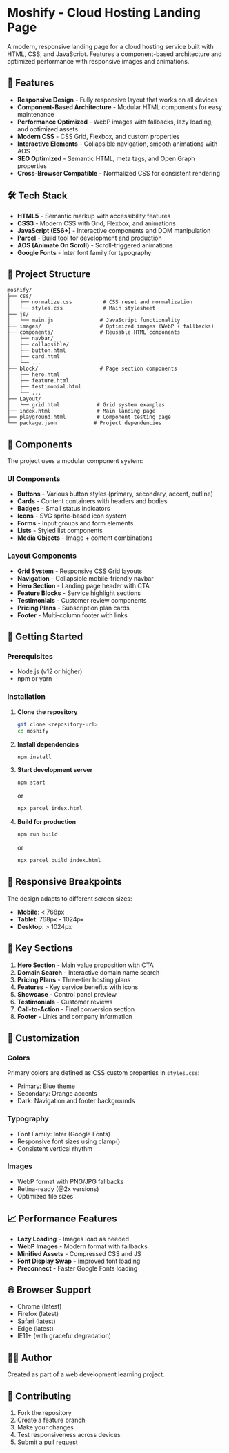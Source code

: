 # Moshify - Cloud Hosting Landing Page

A modern, responsive landing page for a cloud hosting service built with HTML, CSS, and JavaScript.
Features a component-based architecture and optimized performance with responsive images and
animations.

## 🚀 Features

- **Responsive Design** - Fully responsive layout that works on all devices
- **Component-Based Architecture** - Modular HTML components for easy maintenance
- **Performance Optimized** - WebP images with fallbacks, lazy loading, and optimized assets
- **Modern CSS** - CSS Grid, Flexbox, and custom properties
- **Interactive Elements** - Collapsible navigation, smooth animations with AOS
- **SEO Optimized** - Semantic HTML, meta tags, and Open Graph properties
- **Cross-Browser Compatible** - Normalized CSS for consistent rendering

## 🛠️ Tech Stack

- **HTML5** - Semantic markup with accessibility features
- **CSS3** - Modern CSS with Grid, Flexbox, and animations
- **JavaScript (ES6+)** - Interactive components and DOM manipulation
- **Parcel** - Build tool for development and production
- **AOS (Animate On Scroll)** - Scroll-triggered animations
- **Google Fonts** - Inter font family for typography

## 📁 Project Structure

```
moshify/
├── css/
│   ├── normalize.css          # CSS reset and normalization
│   └── styles.css             # Main stylesheet
├── js/
│   └── main.js               # JavaScript functionality
├── images/                   # Optimized images (WebP + fallbacks)
├── components/               # Reusable HTML components
│   ├── navbar/
│   ├── collapsible/
│   ├── button.html
│   ├── card.html
│   └── ...
├── block/                    # Page section components
│   ├── hero.html
│   ├── feature.html
│   ├── testimonial.html
│   └── ...
├── Layout/
│   └── grid.html            # Grid system examples
├── index.html               # Main landing page
├── playground.html          # Component testing page
└── package.json            # Project dependencies
```

## 🎨 Components

The project uses a modular component system:

### UI Components

- **Buttons** - Various button styles (primary, secondary, accent, outline)
- **Cards** - Content containers with headers and bodies
- **Badges** - Small status indicators
- **Icons** - SVG sprite-based icon system
- **Forms** - Input groups and form elements
- **Lists** - Styled list components
- **Media Objects** - Image + content combinations

### Layout Components

- **Grid System** - Responsive CSS Grid layouts
- **Navigation** - Collapsible mobile-friendly navbar
- **Hero Section** - Landing page header with CTA
- **Feature Blocks** - Service highlight sections
- **Testimonials** - Customer review components
- **Pricing Plans** - Subscription plan cards
- **Footer** - Multi-column footer with links

## 🚀 Getting Started

### Prerequisites

- Node.js (v12 or higher)
- npm or yarn

### Installation

1. **Clone the repository**

   ```bash
   git clone <repository-url>
   cd moshify
   ```

2. **Install dependencies**

   ```bash
   npm install
   ```

3. **Start development server**

   ```bash
   npm start
   ```

   or

   ```bash
   npx parcel index.html
   ```

4. **Build for production**
   ```bash
   npm run build
   ```
   or
   ```bash
   npx parcel build index.html
   ```

## 📱 Responsive Breakpoints

The design adapts to different screen sizes:

- **Mobile**: < 768px
- **Tablet**: 768px - 1024px
- **Desktop**: > 1024px

## 🎯 Key Sections

1. **Hero Section** - Main value proposition with CTA
2. **Domain Search** - Interactive domain name search
3. **Pricing Plans** - Three-tier hosting plans
4. **Features** - Key service benefits with icons
5. **Showcase** - Control panel preview
6. **Testimonials** - Customer reviews
7. **Call-to-Action** - Final conversion section
8. **Footer** - Links and company information

## 🔧 Customization

### Colors

Primary colors are defined as CSS custom properties in `styles.css`:

- Primary: Blue theme
- Secondary: Orange accents
- Dark: Navigation and footer backgrounds

### Typography

- Font Family: Inter (Google Fonts)
- Responsive font sizes using clamp()
- Consistent vertical rhythm

### Images

- WebP format with PNG/JPG fallbacks
- Retina-ready (@2x versions)
- Optimized file sizes

## 📈 Performance Features

- **Lazy Loading** - Images load as needed
- **WebP Images** - Modern format with fallbacks
- **Minified Assets** - Compressed CSS and JS
- **Font Display Swap** - Improved font loading
- **Preconnect** - Faster Google Fonts loading

## 🌐 Browser Support

- Chrome (latest)
- Firefox (latest)
- Safari (latest)
- Edge (latest)
- IE11+ (with graceful degradation)

## 👨‍💻 Author

Created as part of a web development learning project.

## 🤝 Contributing

1. Fork the repository
2. Create a feature branch
3. Make your changes
4. Test responsiveness across devices
5. Submit a pull request
